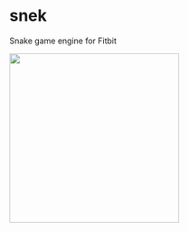 # snek
Snake game engine for Fitbit

<img src="https://user-images.githubusercontent.com/7891648/116176685-8fc6fd00-a6e0-11eb-8f26-4c9e1b6aeed7.gif" width="300" />


